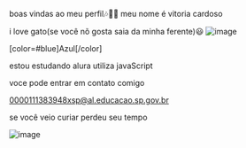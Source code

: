 boas vindas ao meu perfil🎶🐱‍👤
meu nome é vitoria cardoso

i love gato(se você nõ gosta saia da minha ferente)😃
![image](https://github.com/vinxns/vinxns/assets/171056177/cadd9457-fd23-4093-bb80-29c1c24eff17)


[color=#blue]Azul[/color]

estou estudando alura
utiliza javaScript




voce pode entrar em contato comigo

0000111383948xsp@al.educacao.sp.gov.br

se você veio curiar perdeu seu tempo

![image](https://github.com/vinxns/vinxns/assets/171056177/06e859ab-cb3c-4418-8486-077de471598a)




